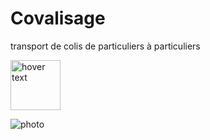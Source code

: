 # Covalisage
transport de colis de particuliers à particuliers 


  <img src="https://i.ibb.co/vXQ3kbh/1.png" width="80" title="hover text">


![photo](https://i.ibb.co/vXQ3kbh/1.png)
